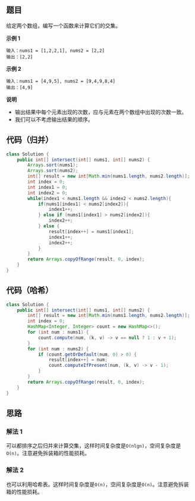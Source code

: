 ## 题目
给定两个数组，编写一个函数来计算它们的交集。

**示例 1**
```
输入：nums1 = [1,2,2,1], nums2 = [2,2]
输出：[2,2]
```

**示例 2**
```
输入：nums1 = [4,9,5], nums2 = [9,4,9,8,4]
输出：[4,9]
```

**说明**
* 输出结果中每个元素出现的次数，应与元素在两个数组中出现的次数一致。
* 我们可以不考虑输出结果的顺序。

## 代码（归并）
```JAVA
class Solution {
    public int[] intersect(int[] nums1, int[] nums2) {
        Arrays.sort(nums1);
        Arrays.sort(nums2);
        int[] result = new int[Math.min(nums1.length, nums2.length)];
        int index = 0;
        int index1 = 0;
        int index2 = 0;
        while(index1 < nums1.length && index2 < nums2.length){
            if(nums1[index1] < nums2[index2]){
                index1++;
            } else if (nums1[index1] > nums2[index2]){
                index2++;
            } else {
                result[index++] = nums1[index1];
                index1++;
                index2++;
            }
        }
        return Arrays.copyOfRange(result, 0, index);
    }
}
```

## 代码（哈希）
```JAVA
class Solution {
    public int[] intersect(int[] nums1, int[] nums2) {
        int[] result = new int[Math.min(nums1.length, nums2.length)];
        int index = 0;
        HashMap<Integer, Integer> count = new HashMap<>();
        for (int num : nums1) {
            count.compute(num, (k, v) -> v == null ? 1 : v + 1);
        }
        for (int num : nums2) {
            if (count.getOrDefault(num, 0) > 0) {
                result[index++] = num;
                count.computeIfPresent(num, (k, v) -> v - 1);
            }
        }
        return Arrays.copyOfRange(result, 0, index);
    }
}
```

## 思路

### 解法 1
可以都排序之后归并来计算交集，这样时间复杂度是`O(nlgn)`，空间复杂度是`O(n)`。注意避免拆装箱的性能损耗。

### 解法 2
也可以利用哈希表。这样时间复杂度是`O(n)`，空间复杂度是`O(n)`。注意避免拆装箱的性能损耗。
